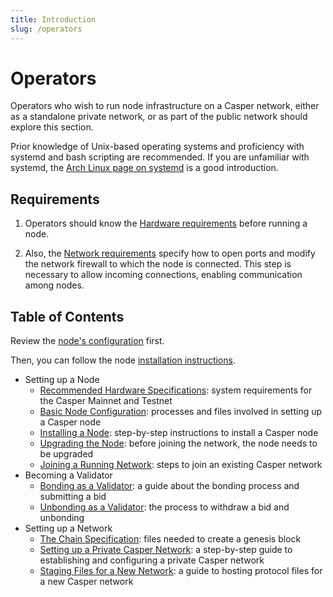 ```yaml
---
title: Introduction
slug: /operators
---
```


# Operators

Operators who wish to run node infrastructure on a Casper network, either as a standalone private network, or as part of the public network should explore this section.

Prior knowledge of Unix-based operating systems and proficiency with systemd and bash scripting are recommended. If you are unfamiliar with systemd, the [Arch Linux page on systemd](https://wiki.archlinux.org/title/systemd) is a good introduction.

## Requirements

1. Operators should know the [Hardware requirements](./setup/hardware.md) before running a node.

2. Also, the [Network requirements](./setup/install-node.md/#network-requirements) specify how to open ports and modify the network firewall to which the node is connected. This step is necessary to allow incoming connections, enabling communication among nodes.

## Table of Contents

Review the [node's configuration](./setup/basic-node-configuration.md) first.

Then, you can follow the node [installation instructions](./setup/install-node.md).

- Setting up a Node
  - [Recommended Hardware Specifications](./setup/hardware.md): system requirements for the Casper Mainnet and Testnet
  - [Basic Node Configuration](./setup/basic-node-configuration.md): processes and files involved in setting up a Casper node
  - [Installing a Node](./setup/install-node.md): step-by-step instructions to install a Casper node
  - [Upgrading the Node](./setup/upgrade.md): before joining the network, the node needs to be upgraded
  - [Joining a Running Network](./setup/joining.md): steps to join an existing Casper network
- Becoming a Validator
  - [Bonding as a Validator](./becoming-a-validator/bonding.md): a guide about the bonding process and submitting a bid
  - [Unbonding as a Validator](./becoming-a-validator/unbonding.md): the process to withdraw a bid and unbonding
- Setting up a Network
  - [The Chain Specification](./setup-network/chain-spec.md): files needed to create a genesis block
  - [Setting up a Private Casper Network](./setup-network/create-private.md): a step-by-step guide to establishing and configuring a private Casper network
  - [Staging Files for a New Network](./setup-network/staging-files-for-new-network.md): a guide to hosting protocol files for a new Casper network

